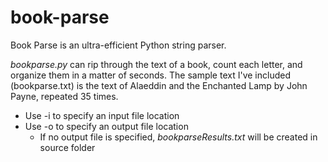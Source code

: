 # book-parse

Book Parse is an ultra-efficient Python string parser.

*bookparse.py* can rip through the text of a book, count each letter, and organize them in a matter of seconds. The sample text I've included (bookparse.txt) is the text of Alaeddin and the Enchanted Lamp by John Payne, repeated 35 times.

* Use -i to specify an input file location
* Use -o to specify an output file location
  * If no output file is specified, *bookparseResults.txt* will be created in source folder